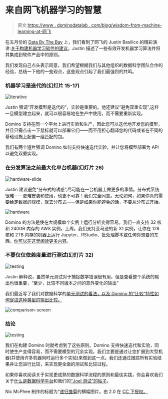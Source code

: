 # 来自网飞机器学习的智慧

> 原文:[https://www . dominodatalab . com/blog/wisdom-from-machine-learning-at-网飞](https://www.dominodatalab.com/blog/wisdom-from-machine-learning-at-netflix)

在五月份的 [Data By The Bay](http://data.bythebay.io/) 上，我们看到了网飞的 Justin Basilico 的精彩演讲:[关于构建机器学习软件的建议](http://www.slideshare.net/justinbasilico/recommendations-for-building-machine-learning-software-62448865)。Justin 描述了一些有效开发机器学习算法并将其集成到软件产品中的原则。

我们发现自己点头表示同意，我们希望根据我们与其他组织的数据科学团队合作的经验，总结一下他的一些观点，这些观点引起了我们最强烈的共鸣。

### 机器学习是迭代的(幻灯片 15-17)

![iterative](../Images/76832cf1b1883cdc53bb9aafe4ba9f4f.png)

Justin 强调“开发模型是迭代的”，实验是重要的。他还建议“避免双重实现”,这样一旦模型建立起来，就可以很容易地在生产中使用，而不需要重新实现。

Domino 支持在同一个平台上进行实验和生产，因此您可以迭代地开发您的模型，并且只需点击一下鼠标就可以部署它们——而不用担心翻译您的代码或者在不同的基础设施上配置一组匹配的包。

我们有两个短片强调 Domino 如何支持快速迭代实验，并让您将模型部署为 API 以避免双重实现。

### 在分发算法之前最大化单台机器(幻灯片 26)

![hardware-slide](../Images/2c853643ce0111f661454f89b7f65fe9.png)

Justin 建议避免“分布式的诱惑”,尽可能在一台机器上做更多的事情。分布式系统很难——更难安装和使用，也更不可靠！我们完全同意。无论如何，如果你真的需要给定数据的规模，就去分布式——但是如果你能避免的话，不要从分布式开始。

![hardware](../Images/11c6a2b35f0c418d8cb13e4b2c713a6d.png)

Domino 的方法是使在大规模单个实例上运行分析变得容易。我们一直支持 32 核和 240GB 内存的 AWS 实例，上周，我们支持亚马逊的新 X1 实例，让你在 128 核和 2TB 内存的机器上运行 Jupyter、RStudio、批处理脚本或任何你想要的东西。[你可以在这里阅读更多内容](//blog.dominodatalab.com/high-performance-computing-with-amazons-x1-instance/)。

### 不要仅仅依赖度量进行测试(幻灯片 32)

![testing](../Images/c634efa6fe716943667e422c4e5db248.png)

Justin 解释说，虽然单元测试对于捕捉数学错误很有用，但是查看整个系统的输出也很重要，“至少，比较不同版本之间的意外变化的输出”

我们最近写了我们对数据科学的[单元测试的看法，以及 Domino 的“比较”特性如何促进这种类型的输出比较。](//blog.dominodatalab.com/unit-testing-data-science/)

![comparison-screen](../Images/185195681633a8a171b827d848005b89.png)

### 结论

![testing](../Images/b0850d302e01d90d3841fe5c25ed593f.png)

我们在构建 Domino 时就考虑到了这些原则。Domino 支持快速迭代和实验，同时使生产变得容易，而不需要模型的冗余实现。我们主要是通过让您扩展到大型机器(并使用许多机器同时运行多个实验)来做到这一点。我们还通过跟踪所有实验结果并让您进行比较，来实现更全面的测试和比较过程。

如果你喜欢阅读关于实现更成熟的数据科学流程的原则和最佳实践，你会喜欢我们关于[什么是数据科学平台](//blog.dominodatalab.com/what-is-a-data-science-platform/)和我们的[“Joel 测试”的帖子](//blog.dominodatalab.com/joel-test-data-science/)。

Nic McPhee 制作的标题为“[递归雏菊](https://www.flickr.com/photos/gadl/253426762/in/photolist-ooSWW-5fxpCF-3BrGE-6z9eEg-57pvzs-i7PB4-RmMk4-hKJ4x-cfffhA-5kPFAc-8BueGX-9qow3d-9bVPcV-9bHkm9-5kPHaM-4eotPP-C1i2Z-Lcx4B-9bSUPJ-5kTXmj-t4TQ-9bGxf6-7etTW5-bxJ9x9-6Hw3D4-bLCN7c-3p2sCQ-sxfpc-bLCPSZ-bxJ8Aj-6FkYhG-bxJ757-63qeWa-bxJ7A3-bLCM4x-9dNsHs-6tb9fB-8krf4R-bxJ93b-5kTZ6A-9evUAi-3L4mHN-772CSg-7BNQ67-772Ckt-Vqhx7-5kPVX8-8Bqbnb-dLhVz5-772BNi)的横幅图片。由 2.0 在 [CC 下授权。](https://creativecommons.org/licenses/by/2.0/)